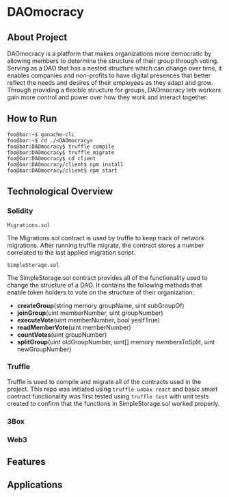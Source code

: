 # DAOmocracy

## About Project
DAOmocracy is a platform that makes organizations more democratic by allowing members to determine the structure of their group through voting. Serving as a DAO that has a nested structure which can change over time, it enables companies and non-profits to have digital presences that better reflect the needs and desires of their employees as they adapt and grow. Through providing a flexible structure for groups, DAOmocracy lets workers gain more control and power over how they work and interact together.

## How to Run
```console
foo@bar:~$ ganache-cli
foo@bar:~$ cd ./<DAOmocracy>
foo@bar:DAOmocracy$ truffle compile
foo@bar:DAOmocracy$ truffle migrate
foo@bar:DAOmocracy$ cd client
foo@bar:DAOmocracy/client$ npm install
foo@bar:DAOmocracy/client$ npm start
```

## Technological Overview
### Solidity
```
Migrations.sol
```
The Migrations.sol contract is used by truffle to keep track of network migrations. After running truffle migrate, the contract stores a number correlated to the last applied migration script. 
```
SimpleStorage.sol
```
The SimpleStorage.sol contract provides all of the functionality used to change the structure of a DAO. It contains the following methods that enable token holders to vote on the structure of their organization:
* **createGroup**(string memory groupName, uint subGroupOf)
* **joinGroup**(uint memberNumber, uint groupNumber)
* **executeVote**(uint memberNumber, bool yesIfTrue)
* **readMemberVote**(uint memberNumber)
* **countVotes**(uint groupNumber)
* **splitGroup**(uint oldGroupNumber, uint[] memory membersToSplit, uint newGroupNumber)
### Truffle
Truffle is used to compile and migrate all of the contracts used in the project. This repo was initiated using ```truffle unbox react``` and basic smart contract functionality was first tested using ```truffle test``` with unit tests created to confirm that the functions in SimpleStorage.sol worked properly.
### 3Box

### Web3

## Features

## Applications


